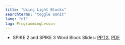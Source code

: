 ```yaml
---
title: "Using Light Blocks"
searchterms: "toggle 6Unit"
lang: "nl"
tag: ProgrammingLesson
---
```

 <ul>
 <li class="ng-binding">SPIKE 2 and SPIKE 3 Word Block Slides:
 <a href="ProgrammingLessons/LightBlocks.pptx">PPTX</a>,
 <a href="ProgrammingLessons/LightBlocks.pdf">PDF</a>
 </li>

 </ul>
